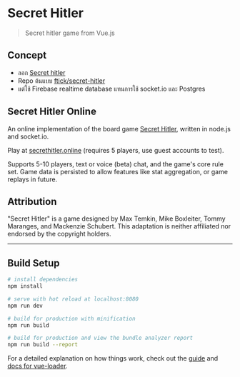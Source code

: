 # Secret Hitler

> Secret hitler game from Vue.js

## Concept
* ลอก [Secret hitler](http://secrethitler.games/)
* Repo ต้นแบบ [ftick/secret-hitler](https://github.com/ftick/secret-hitler)
* แต่ใช้ Firebase realtime database แทนการใช้ socket.io และ Postgres

## Secret Hitler Online
An online implementation of the board game [Secret Hitler](http://secrethitler.com), written in node.js and socket.io.

Play at [secrethitler.online](https://secrethitler.online) (requires 5 players, use guest accounts to test).

Supports 5-10 players, text or voice (beta) chat, and the game's core rule set. Game data is persisted to allow features like stat aggregation, or game replays in future.

## Attribution
"Secret Hitler" is a game designed by Max Temkin, Mike Boxleiter, Tommy Maranges, and Mackenzie Schubert. This adaptation is neither affiliated nor endorsed by the copyright holders.
___

## Build Setup

``` bash
# install dependencies
npm install

# serve with hot reload at localhost:8080
npm run dev

# build for production with minification
npm run build

# build for production and view the bundle analyzer report
npm run build --report
```

For a detailed explanation on how things work, check out the [guide](http://vuejs-templates.github.io/webpack/) and [docs for vue-loader](http://vuejs.github.io/vue-loader).
